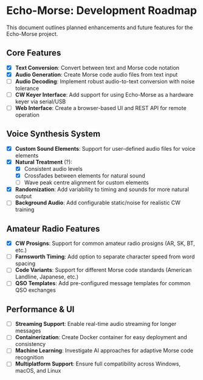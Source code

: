 # Echo-Morse: Development Roadmap

This document outlines planned enhancements and future features for the Echo-Morse project.

## Core Features

- [x] **Text Conversion**: Convert between text and Morse code notation
- [x] **Audio Generation**: Create Morse code audio files from text input
- [ ] **Audio Decoding**: Implement robust audio-to-text conversion with noise tolerance
- [ ] **CW Keyer Interface**: Add support for using Echo-Morse as a hardware keyer via serial/USB
- [ ] **Web Interface**: Create a browser-based UI and REST API for remote operation

## Voice Synthesis System

- [x] **Custom Sound Elements**: Support for user-defined audio files for voice elements
- [x] **Natural Treatment** (?):
  - [x] Consistent audio levels
  - [x] Crossfades between elements for natural sound
  - [ ] Wave peak centre alignment for custom elements
- [x] **Randomization**: Add variability to timing and sounds for more natural output
- [ ] **Background Audio**: Add configurable static/noise for realistic CW training

## Amateur Radio Features

- [x] **CW Prosigns**: Support for common amateur radio prosigns (AR, SK, BT, etc.)
- [ ] **Farnsworth Timing**: Add option to separate character speed from word spacing
- [ ] **Code Variants**: Support for different Morse code standards (American Landline, Japanese, etc.)
- [ ] **QSO Templates**: Add pre-configured message templates for common QSO exchanges

## Performance & UI

- [ ] **Streaming Support**: Enable real-time audio streaming for longer messages
- [ ] **Containerization**: Create Docker container for easy deployment and consistency
- [ ] **Machine Learning**: Investigate AI approaches for adaptive Morse code recognition
- [ ] **Multiplatform Support**: Ensure full compatibility across Windows, macOS, and Linux